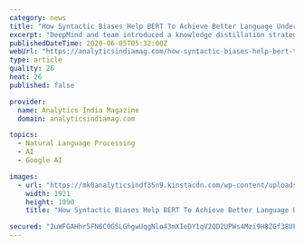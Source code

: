 ```yaml
---
category: news
title: "How Syntactic Biases Help BERT To Achieve Better Language Understanding"
excerpt: "DeepMind and team introduced a knowledge distillation strategy for injecting syntactic biases into BERT to benchmark Natural Language Understanding."
publishedDateTime: 2020-06-05T05:32:00Z
webUrl: "https://analyticsindiamag.com/how-syntactic-biases-help-bert-to-achieve-better-language-understanding/"
type: article
quality: 26
heat: 26
published: false

provider:
  name: Analytics India Magazine
  domain: analyticsindiamag.com

topics:
  - Natural Language Processing
  - AI
  - Google AI

images:
  - url: "https://mk0analyticsindf35n9.kinstacdn.com/wp-content/uploads/2020/06/aim_bert-bias.png"
    width: 1921
    height: 1090
    title: "How Syntactic Biases Help BERT To Achieve Better Language Understanding"

secured: "2uWFGAHhr5FN6C0G5LGhgwUqgNlo43mXIeDY1qV2QD2UPWs4Mzi9H8ZGf38UFuCij/qmB6hi3asabvH1o52GHzR1kSe/RqAsi80WLcu21rinvwpVRrEz2JLWaFNNNO6PbPRVkNGTheA5eHJelu7zG3O7ikTYSX7NKkYUENs/I4ieCq6yDhjAiOJzVL2k3nSZK+iVHxyYYhE8BLZsCPSxTG+3AeAQrBVr7J0iHCHWRpZo4sxhulF4aqAHFufRNQ2ezS35i/vRpNTq4/YBSWGvc73k5oeyLhzyfI+2LwixR5UD6RiSZjrkA9Fi8O8IIYMs71LM6DyXh3QLy1YNiwtHIz9IZWYbDbGXvwjgSkprtykUXbWLMnUoTctiBxn8gUtzPtz3t7XtmU861J97V/+m0kU3fsfBqn8b/mK5lJaMDbTpL3FCXtKY0C5naivM/4nzMBkr/jNrzEMlnFssalT+U8s8H9zisRaPCDeiij5NLEo=;oNecZt/Fh6AQyDT1HWdwTw=="
---
```



